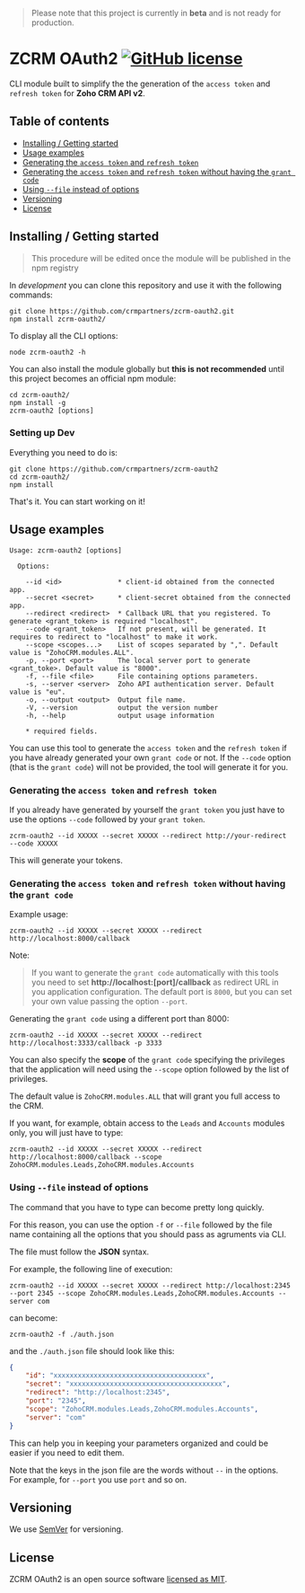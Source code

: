 > Please note that this project is currently in **beta** and is not ready for production.

# ZCRM OAuth2 [![GitHub license](https://img.shields.io/badge/license-MIT-blue.svg?style=flat-square)](https://github.com/your/your-project/blob/master/LICENSE)

CLI module built to simplify the the generation of the `access token` and `refresh token` for **Zoho CRM API v2**. 

## Table of contents

- [Installing / Getting started](#installing--getting-started)
- [Usage examples](#usage-examples)
- [Generating the `access token` and `refresh token`](#generating-the-access-token-and-refresh-token)
- [Generating the `access token` and `refresh token` without having the `grant code`](#generating-the-access-token-and-refresh-token-without-having-the-grant-code)
- [Using `--file` instead of options](#using---file-instead-of-options)
- [Versioning](#versioning)
- [License](#license)

## Installing / Getting started

> This procedure will be edited once the module will be published in the npm registry

In _development_ you can clone this repository and use it with the following commands:

```shell
git clone https://github.com/crmpartners/zcrm-oauth2.git
npm install zcrm-oauth2/
```

To display all the CLI options:

```shell
node zcrm-oauth2 -h
```

You can also install the module globally but **this is not recommended** until this project becomes an official
npm module:

```shell
cd zcrm-oauth2/
npm install -g
zcrm-oauth2 [options]
``` 

### Setting up Dev

Everything you need to do is:

```shell
git clone https://github.com/crmpartners/zcrm-oauth2
cd zcrm-oauth2/
npm install
```

That's it. You can start working on it!

## Usage examples

```shell
Usage: zcrm-oauth2 [options]

  Options:

    --id <id>              * client-id obtained from the connected app.
    --secret <secret>      * client-secret obtained from the connected app.
    --redirect <redirect>  * Callback URL that you registered. To generate <grant_token> is required "localhost".
    --code <grant_token>   If not present, will be generated. It requires to redirect to "localhost" to make it work.
    --scope <scopes...>    List of scopes separated by ",". Default value is "ZohoCRM.modules.ALL".
    -p, --port <port>      The local server port to generate <grant_toke>. Default value is "8000".
    -f, --file <file>      File containing options parameters.
    -s, --server <server>  Zoho API authentication server. Default value is "eu".
    -o, --output <output>  Output file name.
    -V, --version          output the version number
    -h, --help             output usage information

    * required fields.
```

You can use this tool to generate the `access token` and the `refresh token` if you have already generated your
own `grant code` or not. If the `--code` option (that is the `grant code`) will not be provided, the tool will generate
it for you.

### Generating the `access token` and `refresh token`

If you already have generated by yourself the `grant token` you just have to use the options `--code` followed
by your `grant token`.

```shell
zcrm-oauth2 --id XXXXX --secret XXXXX --redirect http://your-redirect --code XXXXX
```

This will generate your tokens.

### Generating the `access token` and `refresh token` without having the `grant code`

Example usage:

```shell
zcrm-oauth2 --id XXXXX --secret XXXXX --redirect http://localhost:8000/callback 
```

Note:

> If you want to generate the `grant code` automatically with this tools you need to set **http://localhost:[port]/callback** 
as redirect URL in you application configuration. The default port is `8000`, but you can set your own value passing
the option `--port`.

Generating the `grant code` using a different port than 8000:

```shell
zcrm-oauth2 --id XXXXX --secret XXXXX --redirect http://localhost:3333/callback -p 3333
```

You can also specify the **scope** of the `grant code` specifying the privileges that the application will need using 
the `--scope` option followed by the list of privileges. 

The default value is `ZohoCRM.modules.ALL` that will grant you full access to the CRM.

If you want, for example, obtain access to the `Leads` and `Accounts` modules only, you will just have to type:

```shell
zcrm-oauth2 --id XXXXX --secret XXXXX --redirect http://localhost:8000/callback --scope ZohoCRM.modules.Leads,ZohoCRM.modules.Accounts
```

### Using `--file` instead of options

The command that you have to type can become pretty long quickly.

For this reason, you can use the option `-f` or `--file` followed by the file name containing all the options that you should
pass as agruments via CLI.

The file must follow the **JSON** syntax.

For example, the following line of execution:

```shell
zcrm-oauth2 --id XXXXX --secret XXXXX --redirect http://localhost:2345 --port 2345 --scope ZohoCRM.modules.Leads,ZohoCRM.modules.Accounts --server com
```

can become:

```shell
zcrm-oauth2 -f ./auth.json
```

and the `./auth.json` file should look like this:

```json
{
    "id": "xxxxxxxxxxxxxxxxxxxxxxxxxxxxxxxxxxxxxx",
    "secret": "xxxxxxxxxxxxxxxxxxxxxxxxxxxxxxxxxxxxxx",
    "redirect": "http://localhost:2345",
    "port": "2345",
    "scope": "ZohoCRM.modules.Leads,ZohoCRM.modules.Accounts",
    "server": "com"
}
```

This can help you in keeping your parameters organized and could be easier if you need to edit them.

Note that the keys in the json file are the words without `--` in the options. For example, for `--port` you use `port` 
and so on.      

## Versioning

We use [SemVer](http://semver.org/) for versioning.

## License

ZCRM OAuth2 is an open source software [licensed as MIT](https://github.com/crmpartners/zcrm-oauth2/blob/master/LICENSE).
